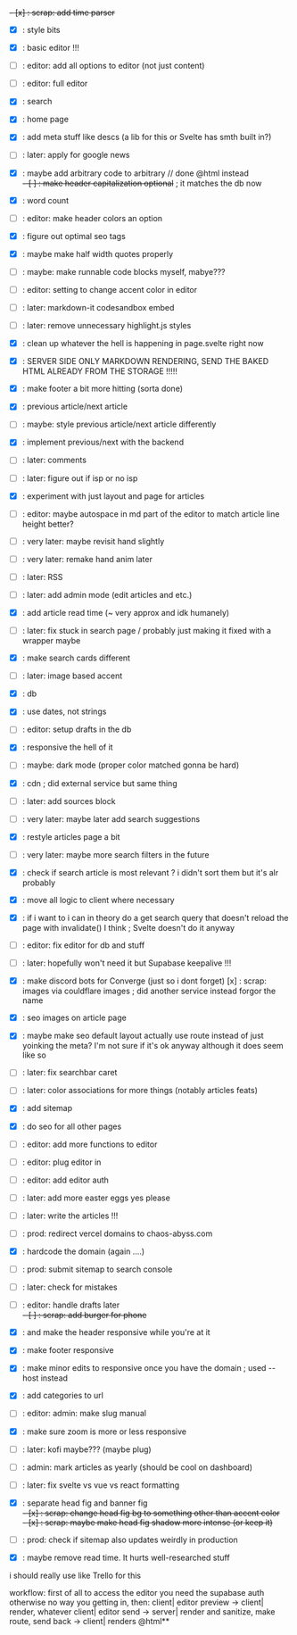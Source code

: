 <br>~~- [x] : scrap: add time parser~~
- [x] : style bits
- [x] : basic editor !!!
- [ ] : editor: add all options to editor (not just content)
- [ ] : editor: full editor
- [x] : search
- [x] : home page
- [x] : add meta stuff like descs (a lib for this or Svelte has smth built in?)
- [ ] : later: apply for google news
- [x] : maybe add arbitrary code to arbitrary // done @html instead
<br>~~- [ ] : make header capitalization optional~~ ; it matches the db now
- [x] : word count
- [ ] : editor: make header colors an option
- [x] : figure out optimal seo tags
- [x] : maybe make half width quotes properly
- [ ] : maybe: make runnable code blocks myself, mabye???
- [ ] : editor: setting to change accent color in editor
- [ ] : later: markdown-it codesandbox embed
- [ ] : later: remove unnecessary highlight.js styles
- [x] : clean up whatever the hell is happening in page.svelte right now
- [x] : SERVER SIDE ONLY MARKDOWN RENDERING, SEND THE BAKED HTML ALREADY FROM THE STORAGE !!!!!
- [x] : make footer a bit more hitting (sorta done)
- [x] : previous article/next article
- [ ] : maybe: style previous article/next article differently
- [x] : implement previous/next with the backend
- [ ] : later: comments
- [ ] : later: figure out if isp or no isp
- [x] : experiment with just layout and page for articles
- [ ] : editor: maybe autospace in md part of the editor to match article line height better?
- [ ] : very later: maybe revisit hand slightly
- [ ] : very later: remake hand anim later
- [ ] : later: RSS
- [ ] : later: add admin mode (edit articles and etc.)
- [x] : add article read time (~ very approx and idk humanely)
- [ ] : later: fix stuck in search page / probably just making it fixed with a wrapper maybe
- [x] : make search cards different
- [ ] : later: image based accent
- [x] : db
- [x] : use dates, not strings
- [ ] : editor: setup drafts in the db
- [x] : responsive the hell of it
- [ ] : maybe: dark mode (proper color matched gonna be hard)
- [x] : cdn ; did external service but same thing
- [ ] : later: add sources block
- [ ] : very later: maybe later add search suggestions
- [x] : restyle articles page a bit
- [ ] : very later: maybe more search filters in the future
- [x] : check if search article is most relevant ? i didn't sort them but it's alr probably
- [x] : move all logic to client where necessary
- [x] : if i want to i can in theory do a get search query that doesn't reload the page with invalidate() I think ; Svelte doesn't do it anyway
- [ ] : editor: fix editor for db and stuff
- [ ] : later: hopefully won't need it but Supabase keepalive !!!
- [x] : make discord bots for Converge (just so i dont forget)
  [x] : scrap: images via couldflare images ; did another service instead forgor the name
- [x] : seo images on article page
- [x] : maybe make seo default layout actually use route instead of just yoinking the meta? I'm not sure if it's ok anyway although it does seem like so
- [ ] : later: fix searchbar caret
- [ ] : later: color associations for more things (notably articles feats)
- [x] : add sitemap
- [x] : do seo for all other pages
- [ ] : editor: add more functions to editor
- [ ] : editor: plug editor in
- [ ] : editor: add editor auth
- [ ] : later: add more easter eggs yes please
- [ ] : later: write the articles !!!
- [ ] : prod: redirect vercel domains to chaos-abyss.com
- [x] : hardcode the domain (again ....)
- [ ] : prod: submit sitemap to search console
- [ ] : later: check for mistakes
- [ ] : editor: handle drafts later
  <br>~~- [ ] : scrap: add burger for phone~~
- [x] : and make the header responsive while you're at it
- [x] : make footer responsive
- [x] : make minor edits to responsive once you have the domain ; used --host instead
- [x] : add categories to url
- [ ] : editor: admin: make slug manual
- [x] : make sure zoom is more or less responsive
- [ ] : later: kofi maybe??? (maybe plug) 
- [ ] : admin: mark articles as yearly (should be cool on dashboard)
- [ ] : later: fix svelte vs vue vs react formatting
- [x] : separate head fig and banner fig
  <br>~~- [x] : scrap: change head fig bg to something other than accent color~~
  <br>~~- [x] : scrap: maybe make head fig shadow more intense (or keep it)~~
- [ ] : prod: check if sitemap also updates weirdly in production
- [x] : maybe remove read time. It hurts well-researched stuff



i should really use like Trello for this

workflow:
first of all to access the editor you need the supabase auth otherwise no way you getting in, then:
client| editor preview -> client| render, whatever
client| editor send -> server| render and sanitize, make route, send back -> client| renders @html**